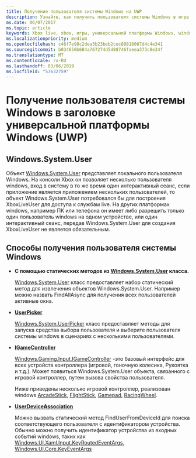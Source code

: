 ```yaml
---
title: Получение пользователя системы Windows на UWP
description: Узнайте, как получить пользователя системы Windows в игре универсальной платформы Windows (UWP).
ms.date: 06/07/2017
ms.topic: article
keywords: Xbox live, xbox, игры, универсальной платформы Windows, windows 10, Системный пользователь
ms.localizationpriority: medium
ms.openlocfilehash: c46f7e98c2dea3b23beb2cec80816067d4c4e341
ms.sourcegitcommit: b034650b684a767274d5d88746faeea373c8e34f
ms.translationtype: MT
ms.contentlocale: ru-RU
ms.lasthandoff: 03/06/2019
ms.locfileid: "57632759"
---
```

# <a name="retrieving-the-windows-system-user-in-a-universal-windows-platform-uwp-title"></a>Получение пользователя системы Windows в заголовке универсальной платформы Windows (UWP)

## <a name="windowssystemuser"></a>Windows.System.User

Объект [Windows.System.User](https://docs.microsoft.com/en-us/uwp/api/windows.system.user) представляет локального пользователя Windows. На консоли Xbox он позволяет несколько пользователя windows, вход в систему в то же время один интерактивный сеанс, если приложение является приложением нескольких пользователей, то объект Windows.System.User потребовался бы для построения XboxLiveUser для доступа к службам live. На других платформах windows, например ПК или телефона он имеет либо разрешить только один пользователь windows на одном устройстве, или один интерактивный сеанс, передав Windows.System.User для создания XboxLiveUser не является обязательным.

## <a name="ways-to-retrieve-windows-system-user"></a>Способы получения пользователя системы Windows

* **С помощью статических методов из [Windows.System.User](https://docs.microsoft.com/en-us/uwp/api/windows.system.user) класса.**

  [Windows.System.User](https://docs.microsoft.com/en-us/uwp/api/windows.system.user) класс предоставляет набор статический метод для извлечения объектов Windows.System.User. Например можно назвать FindAllAsync для получения всех пользователей активные окна.

* **[UserPicker](https://docs.microsoft.com/en-us/uwp/api/windows.system.userpicker)**

  [Windows.System.UserPicker](https://docs.microsoft.com/en-us/uwp/api/windows.system.userpicker) класс предоставляет методы для запуска средства выбора пользователя и выберите пользователя системы windows в сценариях с несколькими пользователями.

* **[IGameController](https://docs.microsoft.com/en-us/uwp/api/windows.gaming.input.igamecontroller)**

  [Windows.Gaming.Input.IGameController](https://docs.microsoft.com/en-us/uwp/api/windows.gaming.input.igamecontroller) -это базовый интерфейс для всех устройств контроллера (игровой, гоночную колесика, Рукоятка и т.д.). Может появиться Windows.System.User объекта, связанного с игровой контроллер, путем вызова свойства пользователя.  

  Ниже приведены несколько игровой контроллер, реализован windows [ArcadeStick](https://docs.microsoft.com/en-us/uwp/api/windows.gaming.input.arcadestick), [FlightStick](https://docs.microsoft.com/en-us/uwp/api/windows.gaming.input.flightstick), [Gamepad](https://docs.microsoft.com/en-us/uwp/api/windows.gaming.input.gamepad), [RacingWheel](https://docs.microsoft.com/en-us/uwp/api/windows.gaming.input.racingwheel).

* **[UserDeviceAssociation](https://docs.microsoft.com/en-us/uwp/api/windows.system.userdeviceassociation)**

  Можно вызвать статический метод FindUserFromDeviceId для поиска соответствующего пользователя с идентификатором устройства. Обычно можно получить идентификатор устройства из входных событий windows, таких как [Windows.UI.Xaml.Input.KeyRoutedEventArgs](https://docs.microsoft.com/en-us/uwp/api/Windows.UI.Xaml.Input.KeyRoutedEventArgs), [Windows.UI.Core.KeyEventArgs](https://docs.microsoft.com/en-us/uwp/api/windows.ui.core.keyeventargs)
